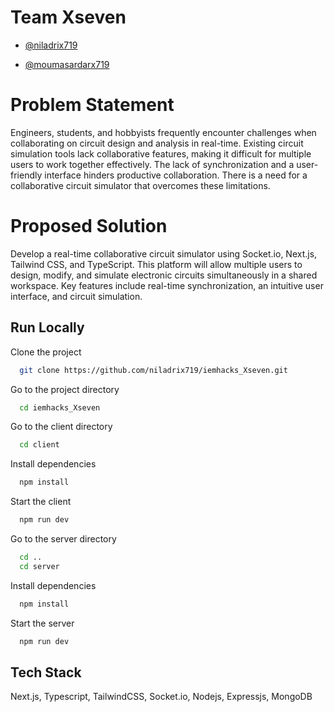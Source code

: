 # Team Xseven

- [@niladrix719](https://github.com/niladrix719)

- [@moumasardarx719](https://github.com/moumasardarx719)


# Problem Statement

Engineers, students, and hobbyists frequently encounter challenges when
collaborating on circuit design and analysis in real-time. Existing circuit
simulation tools lack collaborative features, making it difficult for multiple users
to work together effectively. The lack of synchronization and a user-friendly interface hinders productive collaboration. There is a need for a collaborative
circuit simulator that overcomes these limitations.

# Proposed Solution

Develop a real-time collaborative circuit simulator using Socket.io, Next.js, Tailwind CSS, and
TypeScript. This platform will allow multiple users to design, modify, and simulate electronic
circuits simultaneously in a shared workspace. Key features include real-time
synchronization, an intuitive user interface, and circuit simulation.


## Run Locally

Clone the project

```bash
  git clone https://github.com/niladrix719/iemhacks_Xseven.git
```

Go to the project directory

```bash
  cd iemhacks_Xseven
```

Go to the client directory

```bash
  cd client
```

Install dependencies

```bash
  npm install
```

Start the client

```bash
  npm run dev
```

Go to the server directory

```bash
  cd ..
  cd server
```

Install dependencies

```bash
  npm install
```

Start the server

```bash
  npm run dev
```


## Tech Stack

Next.js, Typescript, TailwindCSS, Socket.io, Nodejs, Expressjs, MongoDB
